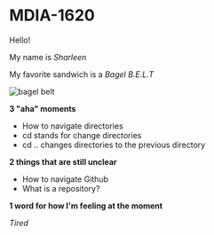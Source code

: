# MDIA-1620

Hello!

My name is *Sharleen*

My favorite sandwich is a *Bagel B.E.L.T*

<img src="https://img.huffingtonpost.com/asset/5ddae8cc1f0000d51adef521.jpeg?cache=33HEKB7XUB&ops=crop_136_44_467_395%2Cscalefit_500_noupscale&format=webp" alt="bagel belt">

**3 "aha" moments**
- How to navigate directories
- cd stands for change directories
- cd .. changes directories to the previous directory
  
**2 things that are still unclear**
  - How to navigate Github
  - What is a repository?
    
**1 word for how I'm feeling at the moment**

*Tired* 
